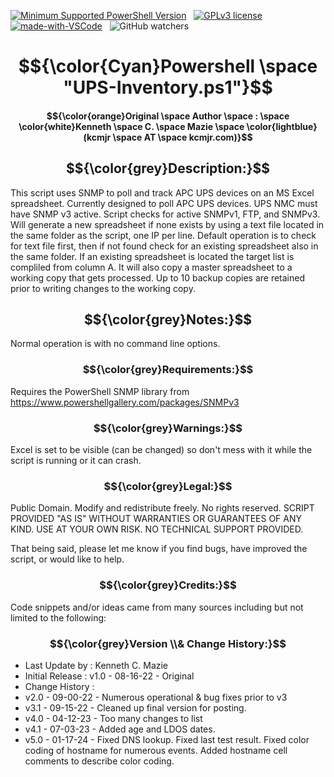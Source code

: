 [![Minimum Supported PowerShell Version][powershell-minimum]][powershell-github]&nbsp;&nbsp;
[![GPLv3 license](https://img.shields.io/badge/License-GPLv3-blue.svg)](http://perso.crans.org/besson/LICENSE.html)&nbsp;&nbsp;
[![made-with-VSCode](https://img.shields.io/badge/Made%20with-VSCode-1f425f.svg)](https://code.visualstudio.com/)&nbsp;&nbsp;
![GitHub watchers](https://img.shields.io/github/watchers/kcmazie/Cisco-Device-Inventory?style=plastic)

[powershell-minimum]: https://img.shields.io/badge/PowerShell-5.1+-blue.svg 
[powershell-github]:  https://github.com/PowerShell/PowerShell
<span style="background-color:black">
# $${\color{Cyan}Powershell \space "UPS-Inventory.ps1"}$$

#### $${\color{orange}Original \space Author \space : \space \color{white}Kenneth \space C. \space Mazie \space \color{lightblue}(kcmjr \space AT \space kcmjr.com)}$$

## $${\color{grey}Description:}$$ 
This script uses SNMP to poll and track APC UPS devices on an MS Excel spreadsheet.  Currently designed to poll APC UPS devices.
UPS NMC must have SNMP v3 active.  Script checks for active SNMPv1, FTP, and SNMPv3.   Will generate a new spreadsheet if none
exists by using a text file located in the same folder as the script, one IP per line.  Default operation is to check for text
file first, then if not found check for an existing spreadsheet also in the same folder.  If an existing spreadsheet is 
located the target list is compliled from column A.  It will also copy a master spreadsheet to a working copy that gets processed.
Up to 10 backup copies are retained prior to writing changes to the working copy.

## $${\color{grey}Notes:}$$ 
Normal operation is with no command line options.  

### $${\color{grey}Requirements:}$$ 
Requires the PowerShell SNMP library from https://www.powershellgallery.com/packages/SNMPv3
               
### $${\color{grey}Warnings:}$$ 
Excel is set to be visible (can be changed) so don't mess with it while the script is running or it can crash.

### $${\color{grey}Legal:}$$ 
Public Domain. Modify and redistribute freely. No rights reserved.
SCRIPT PROVIDED "AS IS" WITHOUT WARRANTIES OR GUARANTEES OF ANY KIND. USE AT YOUR OWN RISK. NO TECHNICAL SUPPORT PROVIDED.

That being said, please let me know if you find bugs, have improved the script, or would like to help. 

### $${\color{grey}Credits:}$$ 
Code snippets and/or ideas came from many sources including but not limited to the following:

### $${\color{grey}Version \\& Change History:}$$ 
* Last Update by  : Kenneth C. Mazie 
* Initial Release : v1.0 - 08-16-22 - Original 
*  Change History :
*  v2.0 - 09-00-22 - Numerous operational & bug fixes prior to v3
*  v3.1 - 09-15-22 - Cleaned up final version for posting.
*  v4.0 - 04-12-23 - Too many changes to list
*  v4.1 - 07-03-23 - Added age and LDOS dates. 
*  v5.0 - 01-17-24 - Fixed DNS lookup.  Fixed last test result.  Fixed color coding of hostname for numerous events.  Added hostname cell comments to describe color coding.
        
